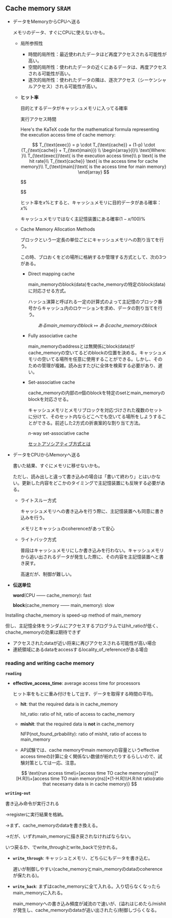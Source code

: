 ## Cache memory `SRAM`

- データをMemoryからCPUへ送る
    
    メモリのデータ、すぐにCPUに使えないかも。
    
    - 局所参照性
        - 時間的局所性：最近使われたデータほど再度アクセスされる可能性が高い。
        - 空間的局所性：使われたデータの近くにあるデータは、再度アクセスされる可能性が高い。
        - 逐次的局所性：使われたデータの隣は、逐次アクセス（シーケンシャルアクセス）される可能性が高い。
    - **ヒット率**
        
        目的とするデータがキャッシュメモリに入ってる確率
        
        実行アクセス時間
        
        Here's the KaTeX code for the mathematical formula representing the execution access time of cache memory:
        
        $$
        T_{\text{exec}} = p \cdot T_{\text{cache}} + (1-p) \cdot (T_{\text{cache}} + T_{\text{main}})
        \\
        \begin{array}{l}\\
        \text{Where: }\\
        T_{\text{exec}}\text{ is the execution access time}\\
        p \text{ is the hit rate}\\
        T_{\text{cache}} \text{ is the access time for cache memory}\\
        T_{\text{main}}\text{ is the access time for main memory}
        \end{array}
        $$
        
        $$
        
        $$
        
        ヒット率を$x\%$とすると、キャッシュメモリに目的データがある確率：$x\%$
        
        キャッシュメモリではなく主記憶装置にある確率$(1-x/100)\%$
        
    - Cache Memory Allocation Methods
        
        ブロックという一定長の単位ごとにキャッシュメモリへの割り当てを行う。
        
        この時、ブロおくをどの場所に格納するか管理する方式として、次の3つがある。
        
        - Direct mapping cache
            
            main_memoryのblock(data)をcache_memoryの特定のblock(data)に対応させる方式。
            
            ハッシュ演算と呼ばれる一定の計算式のよって主記憶のブロック番号からキャッシュ内のロケーションを求め、データの割り当てを行う。
            
            $$
            あるmain\_memoryのblock\longmapsto{あるcache\_memoryのblock}
            $$
            
        - Fully associative cache
            
            main_memoryのaddressとは無関係にblock(data)がcache_memoryの空いてるどのblockの位置を決める。キャッシュメモリの空いてる場所を任意に使用することができる。しかし、そのための管理が複雑。読み出すたびに全体を検索する必要があり、遅い。
            
        - Set-associative cache
            
            cache_memoryの内部の$n$個のblockを特定のsetとmain_memoryのblockを対応させる。
            
            キャッシュメモリとメモリブロックを対応づけされた複数のセットに分けて、そのセット内ならどこへでも空いてる場所をしようすることができる。前述した2方式の折衷案的な割り当て方法。
            
            $n$-way set-associative cache
            
            [セットアソシアティブ方式とは](https://medium-company.com/セットアソシアティブ方式/)
            
- データをCPUからMemoryへ送る
    
    書いた結果、すぐにメモリに移せないかも。
    
    ただし、読み出しと違って書き込みの場合は「書いて終わり」とはいかない。更新した内容をどこかのタイミングで主記憶装置にも反映する必要がある。
    
    - ライトスルー方式
        
        キャッシュメモリへの書き込みを行う際に、主記憶装置へも同意に書き込みを行う。
        
        メモリとキャッシュのcoherenceがあって安心
        
    - ライトバック方式
        
        普段はキャッシュメモリにしか書き込みを行わない。キャッシュメモリから追い出されるデータが発生した際に、その内容を主記憶装置へと書き戻す。
        
        高速だが、制御が難しい。
        
- **伝送単位**
    
    **word**(CPU —— cache_memory): fast
    
    **block**(cache_memory —— main_memory): slow
    

Installing chache_memory is speed-up method of main_memory

但し、主記憶全体をランダムにアクセスするプログラムではhit_ratioが低く、chache_memoryの効果は期待できず

- アクセスされたdataが近い将来に再びアクセスされる可能性が高い場合
- 連続領域にあるdataをaccessするlocality_of_referenceがある場合

### **reading** and **writing** cache memory

**`reading`**

- **effective_access_time**: average access time for processors
    
    ヒット率をもとに重み付けをして出す、データを取得する時間の平均。
    
    - **hit**: that the required data is in cache_memory
        
        hit_ratio: ratio of hit, ratio of access to cache_memory
        
    - **mishit**: that the required data is **not** in cache_memory
        
        NFP(not_found_prbability): ratio of mishit, ratio of access to main_memory
        
    - AP試験では、cache memoryやmain memoryの容量というeffective access timeの計算に全く関係ない数値が紛れたりするらしいので、試験対策としては一応、注意。
    
    $$
    \text{run access time\\=[access time TO cache memory(ns)]*[H.R]\\+[access time TO main memory(ns)]*[1-H.R]\\H.R:hit ratio(ratio that necesarry data is in cache memory)}
    $$
    

**`writing-out`**

書き込み命令が実行される

→registerに実行結果を格納。

→まず、cache_memoryのdataを書き換える。

→だが、いずれmain_memoryに描き戻されなければならない。

いつ戻るか、でwrite_throughとwrite_backで分かれる。

- **`write_through`**: キャッシュとメモリ、どちらにもデータを書き込む。
    
    遅いが制御しやすい(cache_memoryとmain_memoryのdataのcoherenceが保たれる)。
    
- **`write_back`**: まずはcache_memoryに全て入れる。入り切らなくなったらmain_memoryに入れる。
    
    main_memoryへの書き込み頻度が減流ので速いが、(溢れはじめたら/mishitが発生し、cache_memoryのdataが追い出されたら)制御しづらくなる。